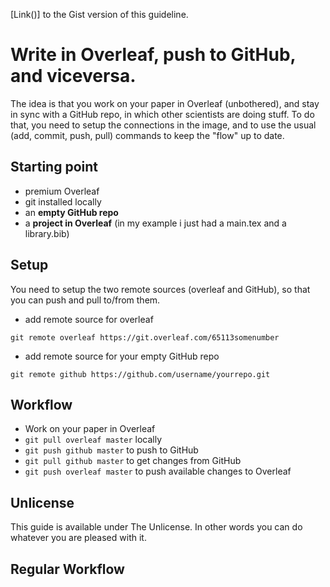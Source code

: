 [Link()] to the Gist version of this guideline.
# Write in Overleaf, push to GitHub, and viceversa.

The idea is that you work on your paper in Overleaf (unbothered), and stay in sync with a GitHub repo, in which other scientists are doing stuff. To do that, you need to setup the connections in the image, and to use the usual (add, commit, push, pull) commands to keep the "flow" up to date.

## Starting point

- premium Overleaf
- git installed locally
- an **empty GitHub repo**
- a **project in Overleaf** (in my example i just had a main.tex and a library.bib)


## Setup

You need to setup the two remote sources (overleaf and GitHub), so that you can push and pull to/from them.

- add remote source for overleaf
  
```git remote overleaf https://git.overleaf.com/65113somenumber```

- add remote source for your empty GitHub repo

```git remote github https://github.com/username/yourrepo.git```


## Workflow

- Work on your paper in Overleaf
- ```git pull overleaf master``` locally
- ```git push github master``` to push to GitHub
- ```git pull github master``` to get changes from GitHub
- ```git push overleaf master``` to push available changes to Overleaf
  

## Unlicense

This guide is available under The Unlicense. In other words you can do whatever you are pleased with it.




## Regular Workflow
